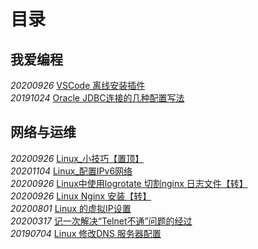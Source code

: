 # 目录

## 我爱编程
_20200926_ [VSCode 离线安装插件](/我爱编程/20200926_VSCode_离线安装插件.md)  
_20191024_ [Oracle JDBC连接的几种配置写法](/我爱编程/20191024_Oracle_JDBC连接的几种配置写法)

## 网络与运维
_20200926_ [Linux_小技巧【置顶】](/网络与运维/20200926_Linux_小技巧(持续更新))  
_20201104_ [Linux_配置IPv6网络](/网络与运维/20201104_Linux_配置IPv6网络)  
_20200926_ [Linux中使用logrotate 切割nginx 日志文件【转】](/网络与运维/20200926_Linux_使用logrotate_切割nginx_日志文件)  
_20200926_ [Linux Nginx 安装【转】](/网络与运维/20200926_Linux_nginx安装)  
_20200801_ [Linux 的虚拟IP设置](/网络与运维/20200801_Linux的虚拟IP设置)  
_20200317_ [记一次解决“Telnet不通”问题的经过](/网络与运维/20200317_记一次解决“Telnet不通”问题的经过)  
_20190704_ [Linux 修改DNS 服务器配置](/网络与运维/20190704_Linux_修改DNS_服务器配置)  